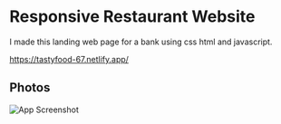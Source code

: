 
# Responsive Restaurant Website

I made this landing web page for a bank using css html and javascript.




https://tastyfood-67.netlify.app/




## Photos

![App Screenshot](https://i.ibb.co/8dgtL4T/Untitled-design-1.png)

  
